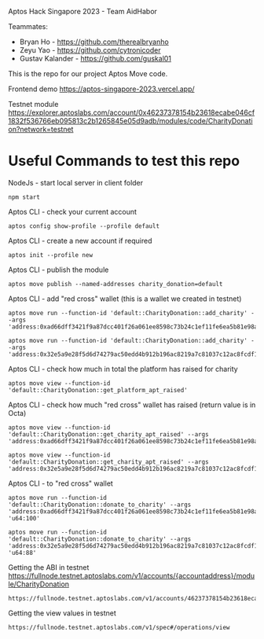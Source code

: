 Aptos Hack Singapore 2023 - Team AidHabor

Teammates:
* Bryan Ho - https://github.com/therealbryanho
* Zeyu Yao - https://github.com/cytronicoder
* Gustav Kalander - https://github.com/guskal01

This is the repo for our project Aptos Move code.

Frontend demo https://aptos-singapore-2023.vercel.app/

Testnet module https://explorer.aptoslabs.com/account/0x46237378154b23618ecabe046cf1832f536766eb095813c2b1265845e05d9adb/modules/code/CharityDonation?network=testnet

# Useful Commands to test this repo

NodeJs - start local server in client folder
```
npm start
```

Aptos CLI - check your current account
```
aptos config show-profile --profile default
```

Aptos CLI - create a new account if required
```
aptos init --profile new
```

Aptos CLI - publish the module
```
aptos move publish --named-addresses charity_donation=default
```

Aptos CLI - add "red cross" wallet (this is a wallet we created in testnet)
```
aptos move run --function-id 'default::CharityDonation::add_charity' --args 'address:0xad66dff3421f9a87dcc401f26a061ee8598c73b24c1ef11fe6ea5b81e98a135a'
```
```
aptos move run --function-id 'default::CharityDonation::add_charity' --args 'address:0x32e5a9e28f5d6d74279ac50edd4b912b196ac8219a7c81037c12ac8fcdf16de4'
```

Aptos CLI - check how much in total the platform has raised for charity
```
aptos move view --function-id 'default::CharityDonation::get_platform_apt_raised' 
```

Aptos CLI - check how much "red cross" wallet has raised (return value is in Octa)
```
aptos move view --function-id 'default::CharityDonation::get_charity_apt_raised' --args 'address:0xad66dff3421f9a87dcc401f26a061ee8598c73b24c1ef11fe6ea5b81e98a135a'
```
```
aptos move view --function-id 'default::CharityDonation::get_charity_apt_raised' --args 'address:0x32e5a9e28f5d6d74279ac50edd4b912b196ac8219a7c81037c12ac8fcdf16de4'
```

Aptos CLI -  to "red cross" wallet
```
aptos move run --function-id 'default::CharityDonation::donate_to_charity' --args 'address:0xad66dff3421f9a87dcc401f26a061ee8598c73b24c1ef11fe6ea5b81e98a135a' 'u64:100'
```
```
aptos move run --function-id 'default::CharityDonation::donate_to_charity' --args 'address:0x32e5a9e28f5d6d74279ac50edd4b912b196ac8219a7c81037c12ac8fcdf16de4' 'u64:88'
```

Getting the ABI in testnet
https://fullnode.testnet.aptoslabs.com/v1/accounts/{accountaddress}/module/CharityDonation
```
https://fullnode.testnet.aptoslabs.com/v1/accounts/46237378154b23618ecabe046cf1832f536766eb095813c2b1265845e05d9adb/module/CharityDonation
```

Getting the view values in testnet 
```
https://fullnode.testnet.aptoslabs.com/v1/spec#/operations/view
```
